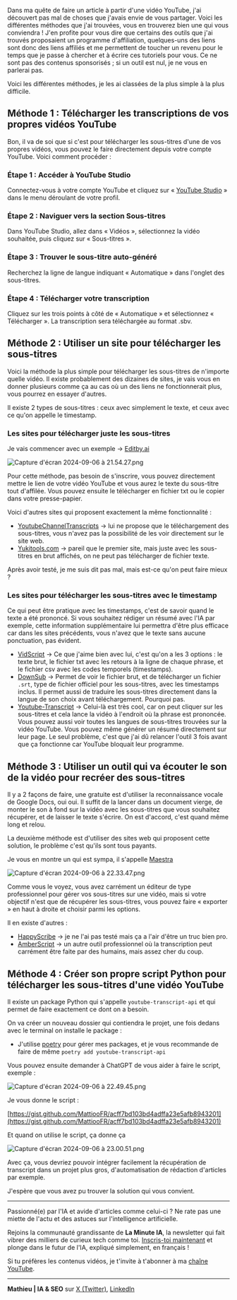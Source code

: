 <!--
.. title: 4 méthodes gratuites pour télécharger les sous titres d’une vidéo gratuite
.. slug: 4-methodes-gratuites-pour-telecharger-les-sous-titres-dune-video-gratuite
.. date: 2024-09-07 02:33:03 UTC+02:00
.. tags: 
.. category: 
.. link: 
.. description: 
.. type: text
.. previewimage: /images/4_méthodes_gratuites/Capture_decran_2024-09-06_a_23.00.51.png
-->


Dans ma quête de faire un article à partir d'une vidéo YouTube, j'ai découvert pas mal de choses que j'avais envie de vous partager. Voici les différentes méthodes que j'ai trouvées, vous en trouverez bien une qui vous conviendra ! J'en profite pour vous dire que certains des outils que j'ai trouvés proposaient un programme d'affiliation, quelques-uns des liens sont donc des liens affiliés et me permettent de toucher un revenu pour le temps que je passe à chercher et à écrire ces tutoriels pour vous. Ce ne sont pas des contenus sponsorisés ; si un outil est nul, je ne vous en parlerai pas.

Voici les différentes méthodes, je les ai classées de la plus simple à la plus difficile.

## **Méthode 1 : Télécharger les transcriptions de vos propres vidéos YouTube**

Bon, il va de soi que si c'est pour télécharger les sous-titres d'une de vos propres vidéos, vous pouvez le faire directement depuis votre compte YouTube. Voici comment procéder :

### **Étape 1 : Accéder à YouTube Studio**

Connectez-vous à votre compte YouTube et cliquez sur « [YouTube Studio](https://studio.youtube.com/) » dans le menu déroulant de votre profil.

### **Étape 2 : Naviguer vers la section Sous-titres**

Dans YouTube Studio, allez dans « Vidéos », sélectionnez la vidéo souhaitée, puis cliquez sur « Sous-titres ».

### **Étape 3 : Trouver le sous-titre auto-généré**

Recherchez la ligne de langue indiquant « Automatique » dans l'onglet des sous-titres.

### **Étape 4 : Télécharger votre transcription**

Cliquez sur les trois points à côté de « Automatique » et sélectionnez « Télécharger ». La transcription sera téléchargée au format .sbv.

## Méthode 2 : Utiliser un site pour télécharger les sous-titres

Voici la méthode la plus simple pour télécharger les sous-titres de n'importe quelle vidéo. Il existe probablement des dizaines de sites, je vais vous en donner plusieurs comme ça au cas où un des liens ne fonctionnerait plus, vous pourrez en essayer d'autres.

Il existe 2 types de sous-titres : ceux avec simplement le texte, et ceux avec ce qu'on appelle le timestamp.

### Les sites pour télécharger juste les sous-titres

Je vais commencer avec un exemple → [Editby.ai](https://editby.ai/transcript?via=editbyai)

![Capture d'écran 2024-09-06 à 21.54.27.png](/images/4_méthodes_gratuites/Capture_decran_2024-09-06_a_21.54.27.png)

Pour cette méthode, pas besoin de s'inscrire, vous pouvez directement mettre le lien de votre vidéo YouTube et vous aurez le texte du sous-titre tout d'affilée. Vous pouvez ensuite le télécharger en fichier txt ou le copier dans votre presse-papier.

Voici d'autres sites qui proposent exactement la même fonctionnalité :

- [YoutubeChannelTranscripts](https://youtubechanneltranscripts.com/) → lui ne propose que le téléchargement des sous-titres, vous n'avez pas la possibilité de les voir directement sur le site web.
- [Yukitools.com](https://www.yukitools.com/youtube-transcript) → pareil que le premier site, mais juste avec les sous-titres en brut affichés, on ne peut pas télécharger de fichier texte.

Après avoir testé, je me suis dit pas mal, mais est-ce qu'on peut faire mieux ?

### Les sites pour télécharger les sous-titres avec le timestamp

Ce qui peut être pratique avec les timestamps, c'est de savoir quand le texte a été prononcé. Si vous souhaitez rédiger un résumé avec l'IA par exemple, cette information supplémentaire lui permettra d'être plus efficace car dans les sites précédents, vous n'avez que le texte sans aucune ponctuation, pas évident.

- [VidScript](https://www.vidscript.co/) → Ce que j'aime bien avec lui, c'est qu'on a les 3 options : le texte brut, le fichier txt avec les retours à la ligne de chaque phrase, et le fichier csv avec les codes temporels (timestamps).
- [DownSub](https://downsub.com/) → Permet de voir le fichier brut, et de télécharger un fichier `.srt`, type de fichier officiel pour les sous-titres, avec les timestamps inclus. Il permet aussi de traduire les sous-titres directement dans la langue de son choix avant téléchargement. Pourquoi pas.
- [Youtube-Transcript](https://www.youtube-transcript.io/) → Celui-là est très cool, car on peut cliquer sur les sous-titres et cela lance la vidéo à l'endroit où la phrase est prononcée. Vous pouvez aussi voir toutes les langues de sous-titres trouvées sur la vidéo YouTube. Vous pouvez même générer un résumé directement sur leur page. Le seul problème, c'est que j'ai dû relancer l'outil 3 fois avant que ça fonctionne car YouTube bloquait leur programme.

## Méthode 3 : Utiliser un outil qui va écouter le son de la vidéo pour recréer des sous-titres

Il y a 2 façons de faire, une gratuite est d'utiliser la reconnaissance vocale de Google Docs, oui oui. Il suffit de la lancer dans un document vierge, de monter le son à fond sur la vidéo avec les sous-titres que vous souhaitez récupérer, et de laisser le texte s'écrire. On est d'accord, c'est quand même long et relou.

La deuxième méthode est d'utiliser des sites web qui proposent cette solution, le problème c'est qu'ils sont tous payants.

Je vous en montre un qui est sympa, il s'appelle [Maestra](https://maestra.ai/fr/outils/video-en-texte/generateur-de-transcription-youtube)

![Capture d'écran 2024-09-06 à 22.33.47.png](/images/4_méthodes_gratuites/Capture_decran_2024-09-06_a_22.33.47.png)

Comme vous le voyez, vous avez carrément un éditeur de type professionnel pour gérer vos sous-titres sur une vidéo, mais si votre objectif n'est que de récupérer les sous-titres, vous pouvez faire « exporter » en haut à droite et choisir parmi les options.

Il en existe d'autres :

- [HappyScribe](https://www.happyscribe.com/fr/transcrire-youtube-en-texte) → je ne l'ai pas testé mais ça a l'air d'être un truc bien pro.
- [AmberScript](https://www.amberscript.com/fr/produits/transcription/) → un autre outil professionnel où la transcription peut carrément être faite par des humains, mais assez cher du coup.

## Méthode 4 : Créer son propre script Python pour télécharger les sous-titres d'une vidéo YouTube

Il existe un package Python qui s'appelle `youtube-transcript-api` et qui permet de faire exactement ce dont on a besoin.

On va créer un nouveau dossier qui contiendra le projet, une fois dedans avec le terminal on installe le package :

- J'utilise [poetry](https://python-poetry.org/) pour gérer mes packages, et je vous recommande de faire de même
`poetry add youtube-transcript-api`

Vous pouvez ensuite demander à ChatGPT de vous aider à faire le script, exemple :

![Capture d'écran 2024-09-06 à 22.49.45.png](/images/4_méthodes_gratuites/Capture_decran_2024-09-06_a_22.49.45.png)

Je vous donne le script :

[https://gist.github.com/MattiooFR/acff7bd103bd4adffa23e5afb8943201](https://gist.github.com/MattiooFR/acff7bd103bd4adffa23e5afb8943201)

Et quand on utilise le script, ça donne ça

![Capture d'écran 2024-09-06 à 23.00.51.png](/images/4_méthodes_gratuites/Capture_decran_2024-09-06_a_23.00.51.png)

Avec ça, vous devriez pouvoir intégrer facilement la récupération de transcript dans un projet plus gros, d'automatisation de rédaction d'articles par exemple.

J'espère que vous avez pu trouver la solution qui vous convient.

---

Passionné(e) par l'IA et avide d'articles comme celui-ci ? Ne rate pas une miette de l'actu et des astuces sur l'intelligence artificielle.

Rejoins la communauté grandissante de **La Minute IA**, la newsletter qui fait vibrer des milliers de curieux tech comme toi. [Inscris-toi maintenant](https://la-minute-ia.fr/) et plonge dans le futur de l'IA, expliqué simplement, en français !

Si tu préfères les contenus vidéos, je t'invite à t'abonner à ma [chaîne YouTube](https://www.youtube.com/@mattioo).

---

**Mathieu | IA & SEO** sur [X (Twitter)](https://x.com/Mattioo81), [LinkedIn](https://www.linkedin.com/in/mathieudugue/)
